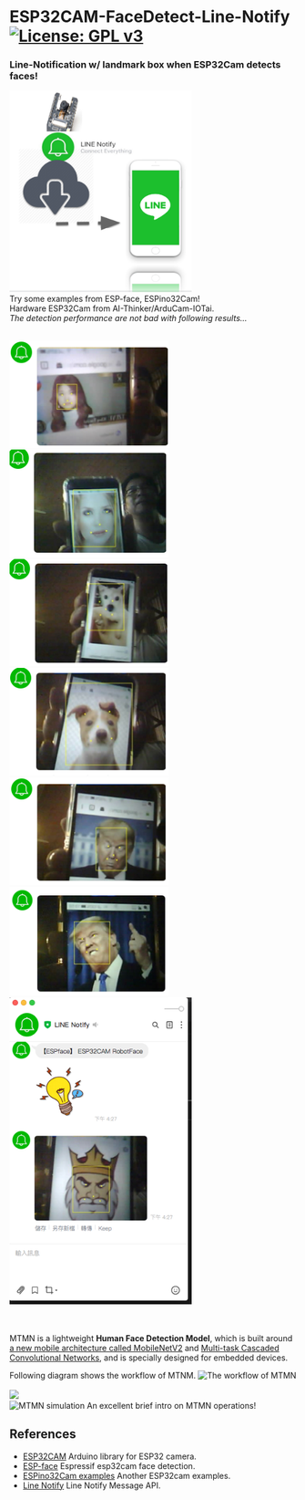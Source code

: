# ESP32CAM-FaceDetect-Line-Notify [![License: GPL v3](https://img.shields.io/badge/License-GPLv3-blue.svg)](https://www.gnu.org/licenses/gpl-3.0)<br>

### Line-Notification w/ landmark box when ESP32Cam detects faces! ###
<img src="pictures/LineNotify.png" width=320 /> <br>
Try some examples from ESP-face, ESPino32Cam!<br>
Hardware ESP32Cam from AI-Thinker/ArduCam-IOTai. <br>
_The detection performance are not bad with following results..._ 
<br><br>
 
 
<img src="pictures/faceZU.png" width=280 /> <img src="pictures/faceWWomen.png" width=280 /> <br>
<img src="pictures/faceDoggy.png" width=280/> <img src="pictures/faceDog.png" width=280/> <br>
<img src="pictures/faceTrump.png" width=280/> <img src="pictures/faceTrumpFK.png" width=280/> <img src="pictures/faceKingLine.png" width=320/>
 
<br><br>
MTMN is a lightweight **Human Face Detection Model**, which is built around [a new mobile architecture called MobileNetV2](https://arxiv.org/abs/1801.04381) and [Multi-task Cascaded Convolutional Networks](https://arxiv.org/abs/1604.02878), and is specially designed for embedded devices. <br>

Following diagram shows the workflow of MTNM.
![The workflow of MTMN](https://github.com/espressif/esp-face/blob/master/img/mtmn-workflow-2.png)
<br>
<br>
<img src="pictures/MTMNsimulation.gif" width=640/> <br>
![MTMN simulation](https://www.youtube.com/watch?v=3JQ3hYko51Y) An excellent brief intro on MTMN operations!
<br>
## References
  - [ESP32CAM](https://github.com/espressif/esp32-camera)  Arduino library for ESP32 camera.
  - [ESP-face](https://github.com/espressif/esp-face)  Espressif esp32cam face detection.
  - [ESPino32Cam examples](https://github.com/ThaiEasyElec/ESPino32/tree/master/examples/camera)  Another ESP32cam examples.
  - [Line Notify](https://notify-bot.line.me/)  Line Notify Message API.
